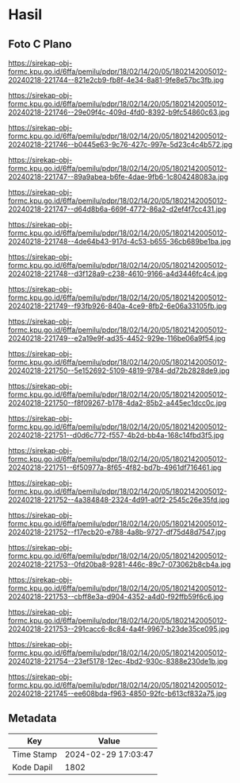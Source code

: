 # Hasil

## Foto C Plano

https://sirekap-obj-formc.kpu.go.id/6ffa/pemilu/pdpr/18/02/14/20/05/1802142005012-20240218-221744--821e2cb9-fb8f-4e34-8a81-9fe8e57bc3fb.jpg

https://sirekap-obj-formc.kpu.go.id/6ffa/pemilu/pdpr/18/02/14/20/05/1802142005012-20240218-221746--29e09f4c-409d-4fd0-8392-b9fc54860c63.jpg

https://sirekap-obj-formc.kpu.go.id/6ffa/pemilu/pdpr/18/02/14/20/05/1802142005012-20240218-221746--b0445e63-9c76-427c-997e-5d23c4c4b572.jpg

https://sirekap-obj-formc.kpu.go.id/6ffa/pemilu/pdpr/18/02/14/20/05/1802142005012-20240218-221747--89a9abea-b6fe-4dae-9fb6-1c804248083a.jpg

https://sirekap-obj-formc.kpu.go.id/6ffa/pemilu/pdpr/18/02/14/20/05/1802142005012-20240218-221747--d64d8b6a-669f-4772-86a2-d2ef4f7cc431.jpg

https://sirekap-obj-formc.kpu.go.id/6ffa/pemilu/pdpr/18/02/14/20/05/1802142005012-20240218-221748--4de64b43-917d-4c53-b655-36cb689be1ba.jpg

https://sirekap-obj-formc.kpu.go.id/6ffa/pemilu/pdpr/18/02/14/20/05/1802142005012-20240218-221748--d3f128a9-c238-4610-9166-a4d3446fc4c4.jpg

https://sirekap-obj-formc.kpu.go.id/6ffa/pemilu/pdpr/18/02/14/20/05/1802142005012-20240218-221749--f93fb926-840a-4ce9-8fb2-6e06a33105fb.jpg

https://sirekap-obj-formc.kpu.go.id/6ffa/pemilu/pdpr/18/02/14/20/05/1802142005012-20240218-221749--e2a19e9f-ad35-4452-929e-116be06a9f54.jpg

https://sirekap-obj-formc.kpu.go.id/6ffa/pemilu/pdpr/18/02/14/20/05/1802142005012-20240218-221750--5e152692-5109-4819-9784-dd72b2828de9.jpg

https://sirekap-obj-formc.kpu.go.id/6ffa/pemilu/pdpr/18/02/14/20/05/1802142005012-20240218-221750--f8f09267-b178-4da2-85b2-a445ec1dcc0c.jpg

https://sirekap-obj-formc.kpu.go.id/6ffa/pemilu/pdpr/18/02/14/20/05/1802142005012-20240218-221751--d0d6c772-f557-4b2d-bb4a-168c14fbd3f5.jpg

https://sirekap-obj-formc.kpu.go.id/6ffa/pemilu/pdpr/18/02/14/20/05/1802142005012-20240218-221751--6f50977a-8f65-4f82-bd7b-4961df716461.jpg

https://sirekap-obj-formc.kpu.go.id/6ffa/pemilu/pdpr/18/02/14/20/05/1802142005012-20240218-221752--4a384848-2324-4d91-a0f2-2545c26e35fd.jpg

https://sirekap-obj-formc.kpu.go.id/6ffa/pemilu/pdpr/18/02/14/20/05/1802142005012-20240218-221752--f17ecb20-e788-4a8b-9727-df75d48d7547.jpg

https://sirekap-obj-formc.kpu.go.id/6ffa/pemilu/pdpr/18/02/14/20/05/1802142005012-20240218-221753--0fd20ba8-9281-446c-89c7-073062b8cb4a.jpg

https://sirekap-obj-formc.kpu.go.id/6ffa/pemilu/pdpr/18/02/14/20/05/1802142005012-20240218-221753--cbff8e3a-d904-4352-a4d0-f92ffb59f6c6.jpg

https://sirekap-obj-formc.kpu.go.id/6ffa/pemilu/pdpr/18/02/14/20/05/1802142005012-20240218-221753--291cacc6-8c84-4a4f-9967-b23de35ce095.jpg

https://sirekap-obj-formc.kpu.go.id/6ffa/pemilu/pdpr/18/02/14/20/05/1802142005012-20240218-221754--23ef5178-12ec-4bd2-930c-8388e230de1b.jpg

https://sirekap-obj-formc.kpu.go.id/6ffa/pemilu/pdpr/18/02/14/20/05/1802142005012-20240218-221745--ee608bda-f963-4850-92fc-b613cf832a75.jpg


## Metadata

| Key        | Value               |
| ---------- | ------------------- |
| Time Stamp | 2024-02-29 17:03:47 |
| Kode Dapil | 1802                |



